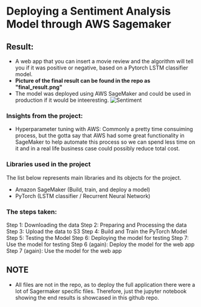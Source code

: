 # Deploying a Sentiment Analysis Model through AWS Sagemaker

## Result: 
- A web app that you can insert a movie review and the algorithm will tell you if it was positive or negative, based on a Pytorch LSTM classifier model. 
- **Picture of the final result can be found in the repo as "final_result.png"**
- The model was deployed using AWS SageMaker and could be used in production if it would be inteeresting.
![Sentiment](https://miro.medium.com/max/860/1*Xj8-Jpi5TppZHA8dFRml6A.jpeg)

### Insights from the project: 
- Hyperparameter tuning with AWS: Commonly a pretty time consuiming process, but the gotta say that AWS had some great functionality in SageMaker to help automate this process so we can spend less time on it and in a real life business case could possibly reduce total cost. 


### Libraries used in the project

The list below represents main libraries and its objects for the project.

- Amazon SageMaker (Build, train, and deploy a model)
- PyTorch (LSTM classifier / Recurrent Neural Network)

### The steps taken:
Step 1: Downloading the data
Step 2: Preparing and Processing the data
Step 3: Upload the data to S3
Step 4: Build and Train the PyTorch Model
Step 5: Testing the Model
Step 6: Deploying the model for testing
Step 7: Use the model for testing
Step 6 (again): Deploy the model for the web app
Step 7 (again): Use the model for the web app

## NOTE
- All files are not in the repo, as to deploy the full application there were a lot of Sagermaker specific files. Therefore, just the jupyter notebook showing the end results is showcased in this github repo. 
